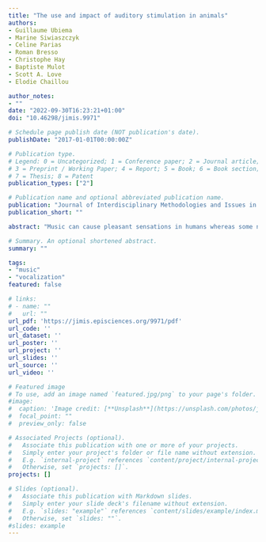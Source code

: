 ```yaml
---
title: "The use and impact of auditory stimulation in animals"
authors:
- Guillaume Ubiema
- Marine Siwiaszczyk
- Celine Parias
- Roman Bresso
- Christophe Hay
- Baptiste Mulot
- Scott A. Love
- Elodie Chaillou

author_notes:
- ""
date: "2022-09-30T16:23:21+01:00"
doi: "10.46298/jimis.9971"

# Schedule page publish date (NOT publication's date).
publishDate: "2017-01-01T00:00:00Z"

# Publication type.
# Legend: 0 = Uncategorized; 1 = Conference paper; 2 = Journal article;
# 3 = Preprint / Working Paper; 4 = Report; 5 = Book; 6 = Book section;
# 7 = Thesis; 8 = Patent
publication_types: ["2"]

# Publication name and optional abbreviated publication name.
publication: "Journal of Interdisciplinary Methodologies and Issues in Sciences"
publication_short: ""

abstract: "Music can cause pleasant sensations in humans whereas some noises can cause discomfort. The effects of music and noise have also been somewhat studied in animals, showing different impacts. In this review we aim to illustrate the differences and similarities between animals, in terms of their sensitivity to auditory stimuli (noise or music), by first recalling some generalities about the physical characteristics of sound and the biological bases of hearing. Second, based on the studies reported in this review, we conclude that ambient noise is harmful and/or stressful, and that musical sounds can take many forms with a large range of impacts in animals. Finally, we present two practical examples of the use of music with animals (one in the context of a zoo and the other in cattle breeding) and an example of an experiment designed to understand the impact of music on neonate lambs. These three examples highlight how music can help to improve animal welfare."

# Summary. An optional shortened abstract.
summary: ""

tags:
- "music"
- "vocalization"
featured: false

# links:
# - name: ""
#   url: ""
url_pdf: 'https://jimis.episciences.org/9971/pdf'
url_code: ''
url_dataset: ''
url_poster: ''
url_project: ''
url_slides: ''
url_source: ''
url_video: ''

# Featured image
# To use, add an image named `featured.jpg/png` to your page's folder.
#image:
#  caption: 'Image credit: [**Unsplash**](https://unsplash.com/photos/jdD8gXaTZsc)'
#  focal_point: ""
#  preview_only: false

# Associated Projects (optional).
#   Associate this publication with one or more of your projects.
#   Simply enter your project's folder or file name without extension.
#   E.g. `internal-project` references `content/project/internal-project/index.md`.
#   Otherwise, set `projects: []`.
projects: []

# Slides (optional).
#   Associate this publication with Markdown slides.
#   Simply enter your slide deck's filename without extension.
#   E.g. `slides: "example"` references `content/slides/example/index.md`.
#   Otherwise, set `slides: ""`.
#slides: example
---
```

